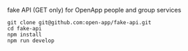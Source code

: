 
fake API (GET only) for OpenApp people and group services

```
git clone git@github.com:open-app/fake-api.git
cd fake-api
npm install
npm run develop
```